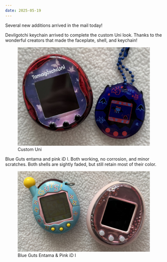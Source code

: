 ```yaml
---
date: 2025-05-19
---
```


Several new additions arrived in the mail today!

Devilgotchi keychain arrived to complete the custom Uni look. Thanks to the wonderful creators that made the faceplate, shell, and keychain!

<figure>
<img src="/assets/images/posts/tamas/250519_uni_custom.jpeg" alt="uni_custom" />
<figcaption>Custom Uni</figcaption>
</figure>

Blue Guts entama and pink iD l. Both working, no corrosion, and minor scratches. Both shells are sightly faded, but still retain most of their color.

<figure>
<img src="/assets/images/posts/tamas/250519_entama_idl.jpeg" alt="entama_idl" />
<figcaption>Blue Guts Entama & Pink iD l</figcaption>
</figure>
